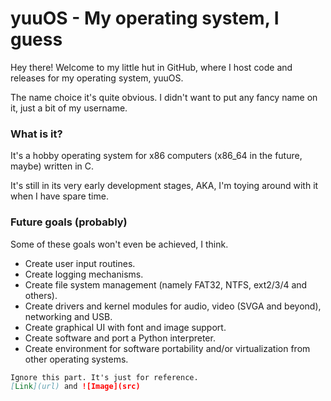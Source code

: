 # yuuOS - My operating system, I guess

Hey there! Welcome to my little hut in GitHub, where I host code and releases for my operating system, yuuOS.

The name choice it's quite obvious. I didn't want to put any fancy name on it, just a bit of my username.

### What is it?

It's a hobby operating system for x86 computers (x86_64 in the future, maybe) written in C.

It's still in its very early development stages, AKA, I'm toying around with it when I have spare time.

### Future goals (probably)

Some of these goals won't even be achieved, I think.

- Create user input routines.
- Create logging mechanisms.
- Create file system management (namely FAT32, NTFS, ext2/3/4 and others).
- Create drivers and kernel modules for audio, video (SVGA and beyond), networking and USB.
- Create graphical UI with font and image support.
- Create software and port a Python interpreter.
- Create environment for software portability and/or virtualization from other operating systems.

```markdown
Ignore this part. It's just for reference.
[Link](url) and ![Image](src)
```
